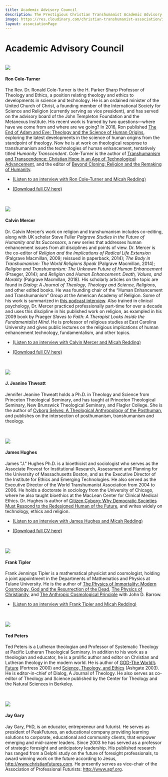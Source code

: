 ```yaml
---
title: Academic Advisory Council
description: The Prestigious Christian Transhumanist Academic Advisory Council
image: https://res.cloudinary.com/christian-transhumanist-association/image/upload/c_fill,h_200,w_200/c_fill,h_200,l_James_Hughes.jpg,w_200,x_200/c_fill,h_200,l_jeanine_thweatt.jpg,w_200,x_300/c_fill,h_200,l_Frank-J-Tipler_k9nj4y.jpg,w_200,x_-200,y_200/c_fill,h_200,l_CalvinMercer.jpg,w_200,x_0,y_100/c_fill,h_200,l_JayGary.linkedin.2014_xbnxtn.jpg,w_200,x_200,y_100/Ron-Cole-Turner2_krwttx.jpg
layout: associationPage
---
```


<div class="row">
<div class="col-md-12">

<h1>Academic Advisory Council</h1>

<br />
<div class="row">
  <div class="col-md-4">
    <img src="https://res.cloudinary.com/christian-transhumanist-association/image/upload/c_fill,g_face,h_200,w_200/Ron-Cole-Turner2_krwttx.jpg" />
  </div>
  <div class="col-md-8">

#### Ron Cole-Turner

The Rev. Dr. Ronald Cole-Turner is the H. Parker Sharp Professor of Theology and Ethics, a position relating theology and ethics to developments in science and technology. He is an ordained minister of the United Church of Christ, a founding member of the International Society for Science and Religion (currently serving as vice president), and has served on the advisory board of the John Templeton Foundation and the Metanexus Institute. His recent work is framed by two questions—where have we come from and where are we going? In 2016, Ron published <a href="http://amzn.to/2qAv3bU">The End of Adam and Eve: Theology and the Science of Human Origins</a>, exploring the latest developments in the science of human origins from the standpoint of theology. Now he is at work on theological response to transhumanism and the technologies of human enhancement, tentatively titled <em>Humanity Transcendent</em>. Cole-Turner is the author of <a href="http://amzn.to/2romnoe">Transhumanism and Transcendence: Christian Hope in an Age of Technological Advancement</a>, and the editor of <a href="http://amzn.to/2qFKdYt">Beyond Cloning: Religion and the Remaking of Humanity</a>.

- <a href="http://brickcaster.com/christiantranshumanist/33">(Listen to an interview with Ron Cole-Turner and Micah Redding)</a>
- <a href="/academics/RonColeTurner.doc">(Download full CV here)</a>

  </div>
</div><br />

<br />
<div class="row">
  <div class="col-md-4">
    <img src="https://res.cloudinary.com/christian-transhumanist-association/image/upload/c_fill,g_face,h_200,w_200/CalvinMercer.jpg" />
  </div>
  <div class="col-md-8">

#### Calvin Mercer

Dr. Calvin Mercer’s work on religion and transhumanism includes co-editing, along with UK scholar Steve Fuller <em>Palgrave Studies in the Future of Humanity and Its Successors</em>, a new series that addresses human enhancement issues from all disciplines and points of view. Dr. Mercer is the co-editor of <em>Religion and the Implications of Radical Life Extension</em> (Palgrave Macmillan, 2009; reissued in paperback, 2014); <em>The Body in Transhumanism: The World Religions Speak</em> (Palgrave Macmillan, 2014); <em>Religion and Transhumanism: The Unknown Future of Human Enhancement</em> (Praeger, 2014); and <em>Religion and Human Enhancement: Death, Values, and Morality</em> (Palgrave Macmillan, 2018). His scholarly articles on the topic are found in <em>Dialog: A Journal of Theology, Theology and Science, Religions</em>, and other edited books. He was founding chair of the “Human Enhancement and Transhumanism” Group at the American Academy of Religion. Some of his work is summarized in <a href="http://brickcaster.com/christiantranshumanist/29">this podcast interview</a>. Also trained in clinical psychology, Dr. Mercer practiced professionally part-time for over a decade and uses this discipline in his published work on religion, as exampled in his 2009 book by Praeger <em>Slaves to Faith: A Therapist Looks Inside the Fundamentalist Mind</em>. He is professor of religious studies at East Carolina University and gives public lectures on the religious implications of human enhancement technology, fundamentalism, and other topics.

- <a href="http://brickcaster.com/christiantranshumanist/29">(Listen to an interview with Calvin Mercer and Micah Redding)</a>
- <a href="/academics/CalvinMercer.doc">(Download full CV here)</a>

  </div>
</div><br />

<br />
<div class="row">
  <div class="col-md-4">
    <img src="https://res.cloudinary.com/christian-transhumanist-association/image/upload/c_fill,g_face,h_200,w_200/jeanine_thweatt.jpg" />
  </div>
  <div class="col-md-8">

#### J. Jeanine Thweatt

Jennifer Jeanine Thweatt holds a Ph.D. in Theology and Science from Princeton Theological Seminary, and has taught at Princeton Theological Seminary, New Brunswick Theological Seminary, and Flagler College. She is the author of <a href="http://amzn.to/2rZOhEH">Cyborg Selves: A Theological Anthropology of the Posthuman</a>, and publishes on the intersection of posthumanism, transhumanism and theology.

  </div>
</div><br />

<br />
<div class="row">
  <div class="col-md-4">
    <img src="https://res.cloudinary.com/christian-transhumanist-association/image/upload/c_fill,g_face,h_200,w_200/James_Hughes.jpg" />
  </div>
  <div class="col-md-8">

#### James Hughes

James "J." Hughes Ph.D. is a bioethicist and sociologist who serves as the Associate Provost for Institutional Research, Assessment and Planning for the University of Massachusetts Boston, and as the Executive Director of the Institute for Ethics and Emerging Technologies. He also served as the Executive Director of the World Transhumanist Association from 2004 to 2006. He holds a doctorate in sociology from the University of Chicago, where he also taught bioethics at the MacLean Center for Clinical Medical Ethics. Dr. Hughes is author of <a href="http://amzn.to/2siuRui">Citizen Cyborg: Why Democratic Societies Must Respond to the Redesigned Human of the Future</a>, and writes widely on technology, ethics and religion.

- <a href="http://brickcaster.com/christiantranshumanist/5">(Listen to an interview with James Hughes and Micah Redding)</a>
- <a href="academics/JamesHughes.pdf">(Download full CV here)</a>

  </div>
</div><br />

<br />
<div class="row">
  <div class="col-md-4">
    <img src="https://res.cloudinary.com/christian-transhumanist-association/image/upload/c_fill,g_face,h_200,w_200/Frank-J-Tipler_k9nj4y.jpg" />
  </div>
  <div class="col-md-8">

#### Frank Tipler

Frank Jennings Tipler is a mathematical physicist and cosmologist, holding a joint appointment in the Departments of Mathematics and Physics at Tulane University. He is the author of <a href="http://amzn.to/2siKrWU">The Physics of Immortality: Modern Cosmology, God and the Resurrection of the Dead</a>, <a href="http://amzn.to/2saTn18">The Physics of Christianity</a>, and <a href="http://amzn.to/2r8mcNj">The Anthropic Cosmological Principle</a> with John D. Barrow.

- <a href="http://brickcaster.com/christiantranshumanist/19">(Listen to an interview with Frank Tipler and Micah Redding)</a>

  </div>
</div><br />

<br />
<div class="row">
  <div class="col-md-4">
    <img src="https://res.cloudinary.com/christian-transhumanist-association/image/upload/c_fill,g_face,h_200,w_200/Ted_20Peters_cam1ya.jpg" />
  </div>
  <div class="col-md-8">

#### Ted Peters

Ted Peters is a Lutheran theologian and Professor of Systematic Theology at Pacific Lutheran Theological Seminary. In addition to his work as a theologian and educator, he is a prolific author and editor on Christian and Lutheran theology in the modern world. He is author of <a href="http://amzn.to/2rFurBM">GOD-The World’s Future</a> (Fortress 2000) and <a href="http://amzn.to/2rUIx1P">Science, Theology, and Ethics</a> (Ashgate 2003). He is editor-in-chief of Dialog, A Journal of Theology. He also serves as co-editor of Theology and Science published by the Center for Theology and the Natural Sciences in Berkeley.

  </div>
</div><br />

<br />
<div class="row">
  <div class="col-md-4">
    <img src="https://res.cloudinary.com/christian-transhumanist-association/image/upload/c_fill,g_face,h_200,w_200/Jay-Gary" />
  </div>
  <div class="col-md-8">

#### Jay Gary

Jay Gary, PhD, is an educator, entrepreneur and futurist. He serves as president of PeakFutures, an educational company providing learning solutions to corporate, educational and community clients, that empower emerging and mid-career leaders. Since 2003 he has served as a professor of strategic foresight and anticipatory leadership. His published research has ranged from a Delphi study on the future of foresight professionals, to award winning work on the future according to Jesus, <a href="http://www.christianfutures.com">http://www.christianfutures.com</a>. He presently serves as vice-chair of the Association of Professional Futurists: <a href="http://www.apf.org">http://www.apf.org</a>.

  </div>
</div><br />

</div>
</div>
